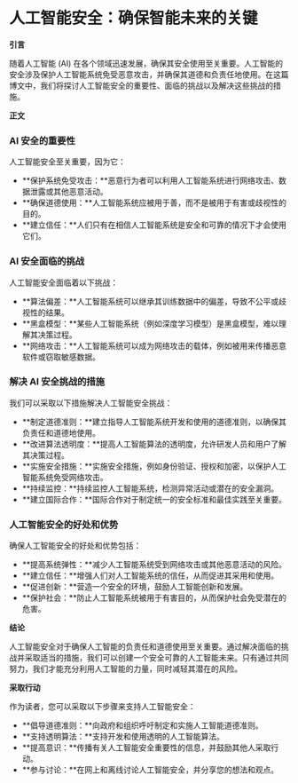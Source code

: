 # 人工智能安全：确保智能未来的关键

**引言**

随着人工智能 (AI) 在各个领域迅速发展，确保其安全使用至关重要。人工智能的安全涉及保护人工智能系统免受恶意攻击，并确保其道德和负责任地使用。在这篇博文中，我们将探讨人工智能安全的重要性、面临的挑战以及解决这些挑战的措施。

**正文**

### AI 安全的重要性

人工智能安全至关重要，因为它：

- **保护系统免受攻击：**恶意行为者可以利用人工智能系统进行网络攻击、数据泄露或其他恶意活动。
- **确保道德使用：**人工智能系统应被用于善，而不是被用于有害或歧视性的目的。
- **建立信任：**人们只有在相信人工智能系统是安全和可靠的情况下才会使用它们。

### AI 安全面临的挑战

人工智能安全面临着以下挑战：

- **算法偏差：**人工智能系统可以继承其训练数据中的偏差，导致不公平或歧视性的结果。
- **黑盒模型：**某些人工智能系统（例如深度学习模型）是黑盒模型，难以理解其决策过程。
- **网络攻击：**人工智能系统可以成为网络攻击的载体，例如被用来传播恶意软件或窃取敏感数据。

### 解决 AI 安全挑战的措施

我们可以采取以下措施解决人工智能安全挑战：

- **制定道德准则：**建立指导人工智能系统开发和使用的道德准则，以确保其负责任和道德地使用。
- **改进算法透明度：**提高人工智能算法的透明度，允许研发人员和用户了解其决策过程。
- **实施安全措施：**实施安全措施，例如身份验证、授权和加密，以保护人工智能系统免受网络攻击。
- **持续监控：**持续监控人工智能系统，检测异常活动或潜在的安全漏洞。
- **建立国际合作：**国际合作对于制定统一的安全标准和最佳实践至关重要。

### 人工智能安全的好处和优势

确保人工智能安全的好处和优势包括：

- **提高系统弹性：**减少人工智能系统受到网络攻击或其他恶意活动的风险。
- **建立信任：**增强人们对人工智能系统的信任，从而促进其采用和使用。
- **促进创新：**营造一个安全的环境，鼓励人工智能创新和发展。
- **保护社会：**防止人工智能系统被用于有害目的，从而保护社会免受潜在的危害。

**结论**

人工智能安全对于确保人工智能的负责任和道德使用至关重要。通过解决面临的挑战并采取适当的措施，我们可以创建一个安全可靠的人工智能未来。只有通过共同努力，我们才能充分利用人工智能的力量，同时减轻其潜在的风险。

**采取行动**

作为读者，您可以采取以下步骤来支持人工智能安全：

- **倡导道德准则：**向政府和组织呼吁制定和实施人工智能道德准则。
- **支持透明算法：**支持开发和使用透明的人工智能算法。
- **提高意识：**传播有关人工智能安全重要性的信息，并鼓励其他人采取行动。
- **参与讨论：**在网上和离线讨论人工智能安全，并分享您的想法和观点。
